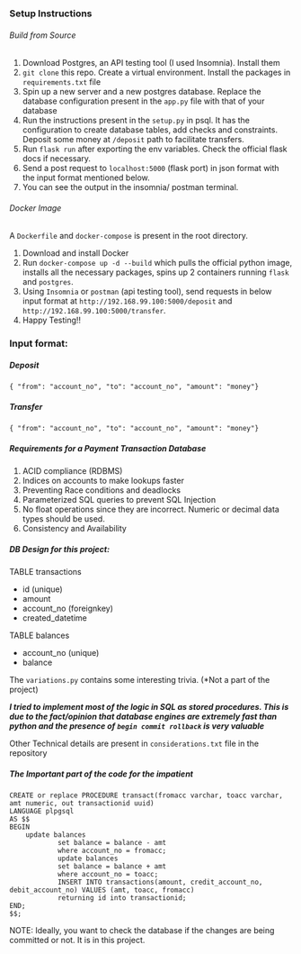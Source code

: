 ### Setup Instructions

###### Build from Source
1. Download Postgres, an API testing tool (I used Insomnia). Install them
2. `git clone` this repo. Create a virtual environment.  Install the packages in `requirements.txt` file
3. Spin up a new server and a new postgres database. Replace the database configuration present in the `app.py` file with that of your database
4. Run the instructions present in the `setup.py` in psql. It has the configuration to create database tables, add checks and constraints. Deposit some money at `/deposit` path to facilitate transfers.
5.  Run `flask run` after exporting the env variables. Check the official flask docs if necessary.
6. Send a post request to `localhost:5000` (flask port) in json format with the input format mentioned below.
7. You can see the output in the insomnia/ postman terminal.

###### Docker Image
A `Dockerfile` and `docker-compose` is present in the root directory.
1. Download and install Docker
2. Run `docker-compose up -d --build` which pulls the official python image, installs all the necessary packages, spins up 2 containers running
`flask` and `postgres`.
3. Using `Insomnia` or `postman` (api testing tool), send requests in below input format at `http://192.168.99.100:5000/deposit` and `http://192.168.99.100:5000/transfer`.
4. Happy Testing!!

### Input format:

##### _Deposit_

`{ "from": "account_no",
    "to": "account_no",
    "amount": "money"}`

##### _Transfer_
`{ "from": "account_no",
    "to": "account_no",
    "amount": "money"}`

##### Requirements for a Payment Transaction Database

1. ACID compliance (RDBMS)
2. Indices on accounts to make lookups faster
3. Preventing Race conditions and deadlocks
4. Parameterized SQL queries to prevent SQL Injection
5. No float operations since they are incorrect. Numeric or decimal data types should be used.
6. Consistency and Availability


##### DB Design for this project:

TABLE transactions
  - id (unique)
  - amount
  - account_no (foreignkey)
  - created_datetime

TABLE balances
  - account_no (unique)
  - balance

The `variations.py` contains some interesting trivia. (*Not a part of the project)

_**I tried to implement most of the logic in SQL as stored procedures. This is due to the fact/opinion that database engines are extremely fast than python and the presence of `begin commit rollback` is very valuable**_

Other Technical details are present in `considerations.txt` file in the repository

##### _The Important part of the code for the impatient_

```
CREATE or replace PROCEDURE transact(fromacc varchar, toacc varchar, amt numeric, out transactionid uuid)
LANGUAGE plpgsql
AS $$
BEGIN
    update balances
            set balance = balance - amt
            where account_no = fromacc;
            update balances
            set balance = balance + amt
            where account_no = toacc;
            INSERT INTO transactions(amount, credit_account_no, debit_account_no) VALUES (amt, toacc, fromacc)
            returning id into transactionid;
END;
$$;
```

NOTE: Ideally, you want to check the database if the changes are being committed or not. It is in this project.